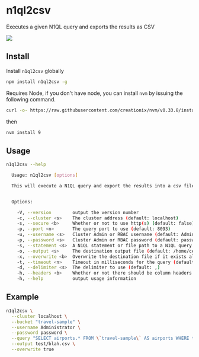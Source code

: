 # n1ql2csv

Executes a given N1QL query and exports the results as CSV

![](https://d3vv6lp55qjaqc.cloudfront.net/items/1p1N1w3o313p1t2I0R1B/Screen%20Recording%202018-02-09%20at%2010.23%20AM.gif?X-CloudApp-Visitor-Id=1639251&v=163cb047)

## Install

Install `n1ql2csv` globally

```bash
npm install n1ql2csv -g
```

Requires Node, if you don't have node, you can install `nvm`  by issuing the following command.

```bash
curl -o- https://raw.githubusercontent.com/creationix/nvm/v0.33.8/install.sh | bash
```

then

```bash
nvm install 9
```

## Usage

```bash
n1ql2csv --help

  Usage: n1ql2csv [options]

  This will execute a N1QL query and export the results into a csv file


  Options:

    -V, --version        output the version number
    -c, --cluster <s>    The cluster address (default: localhost)
    -s, --secure <b>     Whether or not to use http(s) (default: false)
    -p, --port <n>       The query port to use (default: 8093)
    -u, --username <s>   Cluster Admin or RBAC username (default: Administrator)
    -p, --password <s>   Cluster Admin or RBAC password (default: password)
    -s, --statement <s>  A N1QL statement or file path to a N1QL query
    -o, --output <s>     The destination output file (default: /home/centos/results.csv)
    -x, --overwrite <b>  Overwrite the destination file if it exists already (default: false)
    -t, --timeout <n>    Timeout in milliseconds for the query (default: 10000)
    -d, --delimiter <s>  The delimiter to use (default: ,)
    -h, --headers <b>    Whether or not there should be column headers (default: true)
    -h, --help           output usage information
```

## Example

```bash
n1ql2csv \
  --cluster localhost \
  --bucket "travel-sample" \
  --username Administrator \
  --password password \
  --query "SELECT airports.* FROM \`travel-sample\` AS airports WHERE type ='airport' ORDER BY airports.airportname ASC" \
  --output test/blah.csv \
  --overwrite true
```

